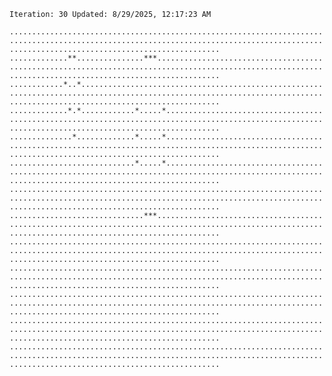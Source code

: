 `Iteration: 30 Updated: 8/29/2025, 12:17:23 AM`
<!-- GOL_START -->
`...........................................................................................................................................................................................`</br>
`.............**...............***..........................................................................................................................................................`</br>
`............*..*...........................................................................................................................................................................`</br>
`.............*.*............*.....*........................................................................................................................................................`</br>
`..............*.............*.....*........................................................................................................................................................`</br>
`............................*.....*........................................................................................................................................................`</br>
`...........................................................................................................................................................................................`</br>
`..............................***..........................................................................................................................................................`</br>
`...........................................................................................................................................................................................`</br>
`...........................................................................................................................................................................................`</br>
`...........................................................................................................................................................................................`</br>
`...........................................................................................................................................................................................`</br>
`...........................................................................................................................................................................................`</br>
<!-- GOL_END -->
